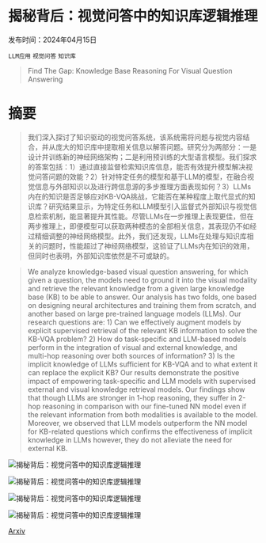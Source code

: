 # 揭秘背后：视觉问答中的知识库逻辑推理

发布时间：2024年04月15日

`LLM应用` `视觉问答` `知识库`

> Find The Gap: Knowledge Base Reasoning For Visual Question Answering

# 摘要

> 我们深入探讨了知识驱动的视觉问答系统，该系统需将问题与视觉内容结合，并从庞大的知识库中提取相关信息以解答问题。研究分为两部分：一是设计并训练新的神经网络架构；二是利用预训练的大型语言模型。我们探求的答案包括：1）通过直接监督检索知识库信息，能否有效提升模型解决视觉问答问题的效能？2）针对特定任务的模型和基于LLM的模型，在融合视觉信息与外部知识以及进行跨信息源的多步推理方面表现如何？3）LLMs内在的知识是否足够应对KB-VQA挑战，它能否在某种程度上取代显式的知识库？研究结果显示，为特定任务和LLM模型引入监督式外部知识与视觉信息检索机制，能显著提升其性能。尽管LLMs在一步推理上表现更佳，但在两步推理上，即便模型可以获取两种模态的全部相关信息，其表现仍不如经过精细调整的神经网络模型。此外，我们还发现，LLMs在处理与知识库相关的问题时，性能超过了神经网络模型，这验证了LLMs内在知识的效用，但同时也表明，外部知识库依然是不可或缺的。

> We analyze knowledge-based visual question answering, for which given a question, the models need to ground it into the visual modality and retrieve the relevant knowledge from a given large knowledge base (KB) to be able to answer. Our analysis has two folds, one based on designing neural architectures and training them from scratch, and another based on large pre-trained language models (LLMs). Our research questions are: 1) Can we effectively augment models by explicit supervised retrieval of the relevant KB information to solve the KB-VQA problem? 2) How do task-specific and LLM-based models perform in the integration of visual and external knowledge, and multi-hop reasoning over both sources of information? 3) Is the implicit knowledge of LLMs sufficient for KB-VQA and to what extent it can replace the explicit KB? Our results demonstrate the positive impact of empowering task-specific and LLM models with supervised external and visual knowledge retrieval models. Our findings show that though LLMs are stronger in 1-hop reasoning, they suffer in 2-hop reasoning in comparison with our fine-tuned NN model even if the relevant information from both modalities is available to the model. Moreover, we observed that LLM models outperform the NN model for KB-related questions which confirms the effectiveness of implicit knowledge in LLMs however, they do not alleviate the need for external KB.

![揭秘背后：视觉问答中的知识库逻辑推理](../../../paper_images/2404.10226/Ret_arch.png)

![揭秘背后：视觉问答中的知识库逻辑推理](../../../paper_images/2404.10226/data.png)

![揭秘背后：视觉问答中的知识库逻辑推理](../../../paper_images/2404.10226/NN.png)

![揭秘背后：视觉问答中的知识库逻辑推理](../../../paper_images/2404.10226/LLM.png)

[Arxiv](https://arxiv.org/abs/2404.10226)